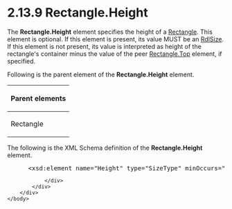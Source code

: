 <html dir="LTR" xmlns:mshelp="http://msdn.microsoft.com/mshelp" xmlns:ddue="http://ddue.schemas.microsoft.com/authoring/2003/5" xmlns:xlink="http://www.w3.org/1999/xlink" xmlns:tool="http://www.microsoft.com/tooltip">
    <head>
        <meta http-equiv="Content-Type" content="text/html; CHARSET=utf-8"></meta>
        <meta name="save" content="history"></meta>
        <title>2.13.9 Rectangle.Height</title>
        <xml>
            <mshelp:toctitle title="2.13.9 Rectangle.Height"></mshelp:toctitle>
            <mshelp:rltitle title="[MS-RDL]: Rectangle.Height"></mshelp:rltitle>
            <mshelp:keyword index="A" term="030fe125-9381-47fd-b51a-9753fe4e2c6e"></mshelp:keyword>
            <mshelp:attr name="DCSext.ContentType" value="open specification"></mshelp:attr>
            <mshelp:attr name="AssetID" value="030fe125-9381-47fd-b51a-9753fe4e2c6e"></mshelp:attr>
            <mshelp:attr name="TopicType" value="kbRef"></mshelp:attr>
            <mshelp:attr name="DCSext.Title" value="[MS-RDL]: Rectangle.Height" />
        </xml>
    </head>
    <body>
        <div id="header">
            <h1 class="heading">2.13.9 Rectangle.Height</h1>
        </div>
        <div id="mainSection">
            <div id="mainBody">
                <div id="allHistory" class="saveHistory"></div>
                <div id="sectionSection0" class="section" name="collapseableSection">
                    

<p>The <b>Rectangle.Height</b> element specifies the height of
a <a href="e36a41ea-aeaf-45cc-969e-8ab1e380882c.md">Rectangle</a>. This
element is optional. If this element is present, its value MUST be an <a href="b40c092e-4fe5-4f7b-a0bf-c98df1361c90.md">RdlSize</a>. If this element
is not present, its value is interpreted as height of the rectangle's container
minus the value of the peer <a href="a298b49e-0fc5-489c-a39a-bae7a431053d.md">Rectangle.Top</a>
element, if specified.</p>

<p>Following is the parent element of the <b>Rectangle.Height</b>
element. </p>

<table>
 <thead>
  <tr>
   <th>
   <p>Parent elements</p>
   </th>
  </tr>
 </thead>
 <tr>
  <td>
  <p>Rectangle</p>
  </td>
 </tr>
</table>

<p>The following is the XML Schema definition of the <b>Rectangle.Height</b>
element.</p>

<dl>
<dd>
<div><pre> &lt;xsd:element name=&quot;Height&quot; type=&quot;SizeType&quot; minOccurs=&quot;0&quot; /&gt;
</pre></div>
</dd></dl>


                </div>
            </div>
        </div>
    </body>
</html>